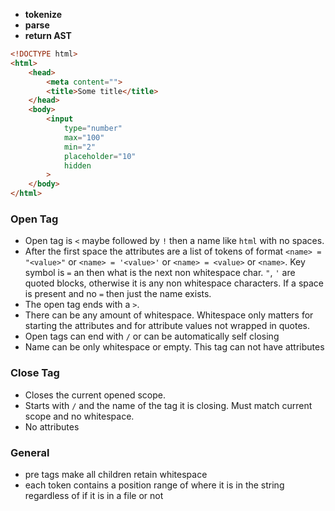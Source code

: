 - **tokenize**
- **parse**
- **return AST**

```html
<!DOCTYPE html>
<html>
    <head>
        <meta content="">
        <title>Some title</title>
    </head>
    <body>
        <input
            type="number"
            max="100"
            min="2"
            placeholder="10"
            hidden
        >
    </body>
</html>
```

### Open Tag
- Open tag is `<` maybe followed by `!` then a name like `html` with no spaces.
- After the first space the attributes are a list of tokens of format `<name> = "<value>"` or `<name> = '<value>'` or `<name> = <value>` or `<name>`. Key symbol is `=` an then what is the next non whitespace char. `"`, `'` are quoted blocks, otherwise it is any non whitespace characters. If a space is present and no `=` then just the name exists.
- The open tag ends with a `>`.
- There can be any amount of whitespace. Whitespace only matters for starting the attributes and for attribute values not wrapped in quotes.
- Open tags can end with `/` or can be automatically self closing
- Name can be only whitespace or empty. This tag can not have attributes

### Close Tag
- Closes the current opened scope.
- Starts with `/` and the name of the tag it is closing. Must match current scope and no whitespace.
- No attributes

### General
- pre tags make all children retain whitespace
- each token contains a position range of where it is in the string regardless of if it is in a file or not

